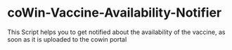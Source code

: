 # coWin-Vaccine-Availability-Notifier
This Script helps you to get notified about the availability of the vaccine, as soon as it is uploaded to the cowin portal
